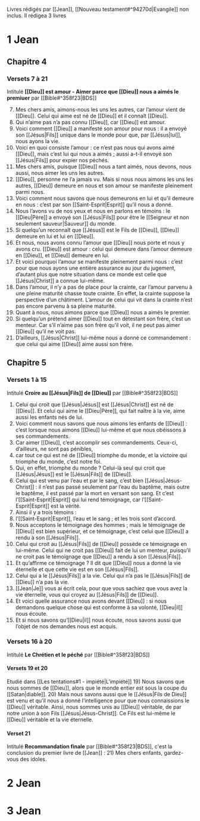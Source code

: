 Livres rédigés par [[Jean]], [[Nouveau testament#^94270d|Evangile]] non inclus. Il rédigea 3 livres
# 1 Jean
## Chapitre 4
### Versets 7 à 21
Intitulé **[[Dieu]] est amour - Aimer parce que [[Dieu]] nous a aimés le premiuer** par [[Bible#^358f23|BDS]]

7) Mes chers amis, aimons-nous les uns les autres, car l’amour vient de [[Dieu]]. Celui qui aime est né de [[Dieu]] et il connaît [[Dieu]].
8) Qui n’aime pas n’a pas connu [[Dieu]], car [[Dieu]] est amour.
9) Voici comment [[Dieu]] a manifesté son amour pour nous : il a envoyé son [[Jésus|Fils]] unique dans le monde pour que, par [[Jésus|lui]], nous ayons la vie.
10) Voici en quoi consiste l’amour : ce n’est pas nous qui avons aimé [[Dieu]], mais c’est lui qui nous a aimés ; aussi a-t-il envoyé son [[Jésus|Fils]] pour expier nos péchés.
11) Mes chers amis, puisque [[Dieu]] nous a tant aimés, nous devons, nous aussi, nous aimer les uns les autres.
12) [[Dieu]], personne ne l’a jamais vu. Mais si nous nous aimons les uns les autres, [[Dieu]] demeure en nous et son amour se manifeste pleinement parmi nous.
13) Voici comment nous savons que nous demeurons en lui et qu’il demeure en nous : c’est par son [[Saint-Esprit|Esprit]] qu’il nous a donné.
14) Nous l’avons vu de nos yeux et nous en parlons en témoins : le [[Dieu|Père]] a envoyé son [[Jésus|Fils]] pour être le [[Seigneur et non seulement sauveur|Sauveur]] du monde.
15) Si quelqu’un reconnaît que [[Jésus]] est le Fils de [[Dieu]], [[Dieu]] demeure en lui et lui en [[Dieu]].
16) Et nous, nous avons connu l’amour que [[Dieu]] nous porte et nous y avons cru. [[Dieu]] est amour : celui qui demeure dans l’amour demeure en [[Dieu]], et [[Dieu]] demeure en lui.
17) Et voici pourquoi l’amour se manifeste pleinement parmi nous : c’est pour que nous ayons une entière assurance au jour du jugement, d’autant plus que notre situation dans ce monde est celle que [[Jésus|Christ]] a connue lui-même.
18) Dans l’amour, il n’y a pas de place pour la crainte, car l’amour parvenu à une pleine maturité chasse toute crainte. En effet, la crainte suppose la perspective d’un châtiment. L’amour de celui qui vit dans la crainte n’est pas encore parvenu à sa pleine maturité.
19) Quant à nous, nous aimons parce que [[Dieu]] nous a aimés le premier.
20) Si quelqu’un prétend aimer [[Dieu]] tout en détestant son frère, c’est un menteur. Car s’il n’aime pas son frère qu’il voit, il ne peut pas aimer [[Dieu]] qu’il ne voit pas.
21) D’ailleurs, [[Jésus|Christ]] lui-même nous a donné ce commandement : que celui qui aime [[Dieu]] aime aussi son frère.
## Chapitre 5
### Versets 1 à 15
Intitulé **Croire au [[Jésus|Fils]] de [[Dieu]]** par [[Bible#^358f23|BDS]]

1) Celui qui croit que [[Jésus|Jésus]] est [[Jésus|Christ]] est né de [[Dieu]]. Et celui qui aime le [[Dieu|Père]], qui fait naître à la vie, aime aussi les enfants nés de lui.
2) Voici comment nous savons que nous aimons les enfants de [[Dieu]] : c’est lorsque nous aimons [[Dieu]] lui-même et que nous obéissons à ses commandements.
3) Car aimer [[Dieu]], c’est accomplir ses commandements. Ceux-ci, d’ailleurs, ne sont pas pénibles,
4) car tout ce qui est né de [[Dieu]] triomphe du monde, et la victoire qui triomphe du monde, c’est notre foi.
5) Qui, en effet, triomphe du monde ? Celui-là seul qui croit que [[Jésus|Jésus]] est le [[Jésus|Fils]] de [[Dieu]].
6) Celui qui est venu par l’eau et par le sang, c’est bien [[Jésus|Jésus-Christ]] : il n’est pas passé seulement par l’eau du baptême, mais outre le baptême, il est passé par la mort en versant son sang. Et c’est l’[[Saint-Esprit|Esprit]] qui lui rend témoignage, car l’[[Saint-Esprit|Esprit]] est la vérité.
7) Ainsi il y a trois témoins :
8) l’[[Saint-Esprit|Esprit]], l’eau et le sang ; et les trois sont d’accord.
9) Nous acceptons le témoignage des hommes ; mais le témoignage de [[Dieu]] est bien supérieur, et ce témoignage, c’est celui que [[Dieu]] a rendu à son [[Jésus|Fils]]. 
10) Celui qui croit au [[Jésus|Fils]] de [[Dieu]] possède ce témoignage en lui-même. Celui qui ne croit pas [[Dieu]] fait de lui un menteur, puisqu’il ne croit pas le témoignage que [[Dieu]] a rendu à son [[Jésus|Fils]].
11) Et qu’affirme ce témoignage ? Il dit que [[Dieu]] nous a donné la vie éternelle et que cette vie est en son [[Jésus|Fils]].
12) Celui qui a le [[Jésus|Fils]] a la vie. Celui qui n’a pas le [[Jésus|Fils]] de [[Dieu]] n’a pas la vie.
13) [[Jean|Je]] vous ai écrit cela, pour que vous sachiez que vous avez la vie éternelle, vous qui croyez au [[Jésus|Fils]] de [[Dieu]].
14) Et voici quelle assurance nous avons devant [[Dieu]] : si nous demandons quelque chose qui est conforme à sa volonté, [[Dieu|il]] nous écoute.
15) Et si nous savons qu’[[Dieu|il]] nous écoute, nous savons aussi que l’objet de nos demandes nous est acquis.
### Versets 16 à 20
Intitulé **Le Chrétien et le péché** par [[Bible#^358f23|BDS]]
#### Versets 19 et 20
Etudié dans [[Les tentations#1 - impiété|L'impiété]]
19) Nous savons que nous sommes de [[Dieu]], alors que le monde entier est sous la coupe du [[Satan|diable]].
20) Mais nous savons aussi que le [[Jésus|Fils de Dieu]] est venu et qu’il nous a donné l’intelligence pour que nous connaissions le [[Dieu]] véritable. Ainsi, nous sommes unis au [[Dieu]] véritable, de par notre union à son Fils [[Jésus|Jésus-Christ]]. Ce Fils est lui-même le [[Dieu]] véritable et la vie éternelle.
#### Verset 21
Intitulé **Recommandation finale** par [[Bible#^358f23|BDS]], c'est la conclusion du premier livre de [[Jean]] :
21) Mes chers enfants, gardez-vous des idoles.
# 2 Jean
# 3 Jean
